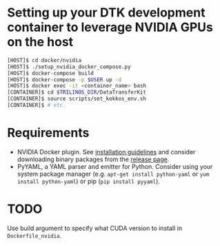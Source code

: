 # Setting up your DTK development container to leverage NVIDIA GPUs on the host
```bash
[HOST]$ cd docker/nvidia
[HOST]$ ./setup_nvidia_docker_compose.py
[HOST]$ docker-compose build
[HOST]$ docker-compose -p $USER up -d
[HOST]$ docker exec -it <container_name> bash
[CONTAINER]$ cd $TRILINOS_DIR/DataTransferKit
[CONTAINER]$ source scripts/set_kokkos_env.sh
[CONTAINER]$ # etc.
```

# Requirements
* NVIDIA Docker plugin. See [installation guidelines](https://github.com/NVIDIA/nvidia-docker/wiki/Installation) and consider downloading binary packages from the [release page](https://github.com/NVIDIA/nvidia-docker/releases).
* PyYAML, a YAML parser and emitter for Python.  Consider using your system package manager (e.g. `apt-get install python-yaml` or `yum install python-yaml`) or pip (`pip install pyyaml`).

# TODO
Use build argument to specify what CUDA version to install in `Dockerfile_nvidia`.
